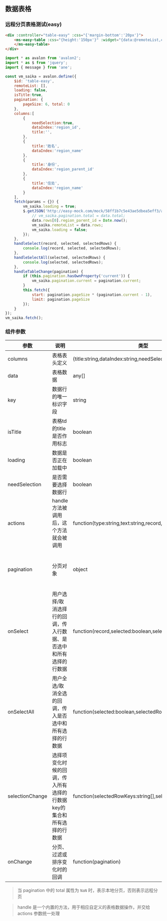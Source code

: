 ## 数据表格

### 远程分页表格测试(easy)

```html
<div :controller="table-easy" :css="{'margin-bottom':'20px'}">
    <ms-easy-table :css="{height:'150px'}" :widget="{data:@remoteList,columns:@columns,loading:@loading,pagination:@pagination,onChange:@handleTableChange,onSelect:@handleSelect, onSelectAll:@handleSelectAll, isTitle:@isTitle}">
    </ms-easy-table>
</div>
```

```js
import * as avalon from 'avalon2';
import * as $ from 'jquery';
import { message } from 'ane';

const vm_saika = avalon.define({
    $id: 'table-easy',
    remoteList: [],
    loading: false,
    isTitle:true,
    pagination: {
        pageSize: 6, total: 0
    },
    columns:[
        {
            needSelection:true,
            dataIndex:'region_id',
            title:'',
        },
        {
            title:'姓名',
            dataIndex:'region_name'
        },
        {
            title:'身份',
            dataIndex:'region_parent_id'
        },
        {
            title:'住处',
            dataIndex:'region_name'
        }
    ],
    fetch(params = {}) {
        vm_saika.loading = true;
        $.getJSON('http://easy-mock.com/mock/58ff1b7c5e43ae5dbea5eff3/api/demo', params).then(data => {
            // vm_saika.pagination.total = data.total;
            data.rows[0].region_parent_id = Date.now();
            vm_saika.remoteList = data.rows;
            vm_saika.loading = false;
        });
    },
    handleSelect(record, selected, selectedRows) {
        console.log(record, selected, selectedRows);
    },
    handleSelectAll(selected, selectedRows) {
        console.log(selected, selectedRows);
    },
    handleTableChange(pagination) {
        if (this.pagination.hasOwnProperty('current')) {
            vm_saika.pagination.current = pagination.current;
        }
        this.fetch({
            start: pagination.pageSize * (pagination.current - 1),
            limit: pagination.pageSize
        });
    }
});
vm_saika.fetch();
```



### 组件参数

| 参数 | 说明 | 类型 | 默认值 |
|-----|-----|-----|-----|
| columns | 表格表头定义 | {title:string,dataIndex:string,needSelection:boolean}\[\] | \[\] |
| data | 表格数据 | any\[\] | \[\] |
| key | 数据行的唯一标识字段 | string | 'id' |
| isTitle | 表格td的title是否作用标志 | boolean | false|
| loading | 数据是否正在加载中 | boolean | false |
| needSelection | 是否需要选择数据行 | boolean | false |
| actions | handle方法被调用后，这个方法就会被调用 | function(type:string,text:string,record,index:number,...extra) | noop |
| pagination | 分页对象 | object | {current: 1, pageSize: 10, total: NaN, onChange: avalon.noop} |
| onSelect | 用户选择/取消选择行的回调，传入行数据、是否选中和所有选择的行数据 | function(record,selected:boolean,selectedRows) | noop |
| onSelectAll | 用户全选/取消全选的回调，传入是否选中和所有选择的行数据 | function(selected:boolean,selectedRows) | noop |
| selectionChange | 选择项变化时候的回调，传入所有选择的行数据key的集合和所有选择的行数据 | function(selectedRowKeys:string\[\],selectedRows) | noop |
| onChange | 分页、过滤或排序变化时的回调 | function(pagination) | noop |

> 当 pagination 中的 total 属性为 `NaN` 时，表示本地分页，否则表示远程分页

> handle 是一个内置的方法，用于相应自定义的表格数据操作，并交给 actions 参数统一处理
